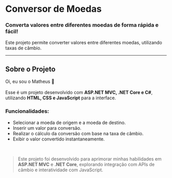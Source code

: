# Conversor de Moedas  

### Converta valores entre diferentes moedas de forma rápida e fácil!  

Este projeto permite converter valores entre diferentes moedas, utilizando taxas de câmbio.  

<hr>  

## Sobre o Projeto  
Oi, eu sou o Matheus 👋<br>  
Esse é um projeto desenvolvido com **ASP.NET MVC, .NET Core e C#**, utilizando **HTML, CSS e JavaScript** para a interface.  

### Funcionalidades:  
- Selecionar a moeda de origem e a moeda de destino.  
- Inserir um valor para conversão.  
- Realizar o cálculo da conversão com base na taxa de câmbio.  
- Exibir o valor convertido instantaneamente.  

<br>  

> Este projeto foi desenvolvido para aprimorar minhas habilidades em **ASP.NET MVC** e **.NET Core**, explorando integração com APIs de câmbio e interatividade com JavaScript.  
